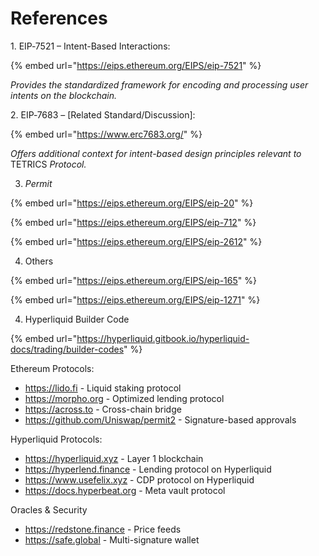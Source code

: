# References

1\. EIP‑7521 – Intent-Based Interactions:

{% embed url="https://eips.ethereum.org/EIPS/eip-7521" %}

_Provides the standardized framework for encoding and processing user intents on the blockchain._

2\. EIP‑7683 – \[Related Standard/Discussion]:

{% embed url="https://www.erc7683.org/" %}

_Offers additional context for intent-based design principles relevant to_ TETRICS _Protocol._

3. _Permit_

{% embed url="https://eips.ethereum.org/EIPS/eip-20" %}

{% embed url="https://eips.ethereum.org/EIPS/eip-712" %}

{% embed url="https://eips.ethereum.org/EIPS/eip-2612" %}

4. Others

{% embed url="https://eips.ethereum.org/EIPS/eip-165" %}

{% embed url="https://eips.ethereum.org/EIPS/eip-1271" %}

4. Hyperliquid Builder Code

{% embed url="https://hyperliquid.gitbook.io/hyperliquid-docs/trading/builder-codes" %}

Ethereum Protocols:

* https://lido.fi - Liquid staking protocol
* https://morpho.org - Optimized lending protocol
* https://across.to - Cross-chain bridge
* https://github.com/Uniswap/permit2 - Signature-based approvals

Hyperliquid Protocols:

* https://hyperliquid.xyz - Layer 1 blockchain
* https://hyperlend.finance - Lending protocol on Hyperliquid
* https://www.usefelix.xyz - CDP protocol on Hyperliquid
* https://docs.hyperbeat.org - Meta vault protocol

Oracles & Security

* https://redstone.finance - Price feeds
* https://safe.global - Multi-signature wallet

